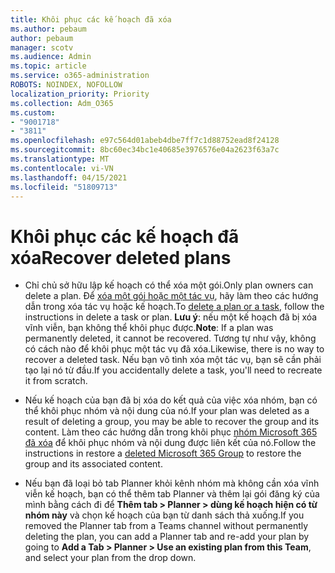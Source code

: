 ```yaml
---
title: Khôi phục các kế hoạch đã xóa
ms.author: pebaum
author: pebaum
manager: scotv
ms.audience: Admin
ms.topic: article
ms.service: o365-administration
ROBOTS: NOINDEX, NOFOLLOW
localization_priority: Priority
ms.collection: Adm_O365
ms.custom:
- "9001718"
- "3811"
ms.openlocfilehash: e97c564d01abeb4dbe7ff7c1d88752ead8f24128
ms.sourcegitcommit: 8bc60ec34bc1e40685e3976576e04a2623f63a7c
ms.translationtype: MT
ms.contentlocale: vi-VN
ms.lasthandoff: 04/15/2021
ms.locfileid: "51809713"
---
```

# <a name="recover-deleted-plans"></a><span data-ttu-id="5974c-102">Khôi phục các kế hoạch đã xóa</span><span class="sxs-lookup"><span data-stu-id="5974c-102">Recover deleted plans</span></span>

- <span data-ttu-id="5974c-103">Chỉ chủ sở hữu lập kế hoạch có thể xóa một gói.</span><span class="sxs-lookup"><span data-stu-id="5974c-103">Only plan owners can delete a plan.</span></span> <span data-ttu-id="5974c-104">Để [xóa một gói hoặc một tác vụ](https://support.microsoft.com/office/39e10e78-13f0-446d-94cd-9e562648497a.), hãy làm theo các hướng dẫn trong xóa tác vụ hoặc kế hoạch.</span><span class="sxs-lookup"><span data-stu-id="5974c-104">To [delete a plan or a task](https://support.microsoft.com/office/39e10e78-13f0-446d-94cd-9e562648497a.), follow the instructions in delete a task or plan.</span></span>  <span data-ttu-id="5974c-105">**Lưu ý**: nếu một kế hoạch đã bị xóa vĩnh viễn, bạn không thể khôi phục được.</span><span class="sxs-lookup"><span data-stu-id="5974c-105">**Note**: If a plan was permanently deleted, it cannot be recovered.</span></span> <span data-ttu-id="5974c-106">Tương tự như vậy, không có cách nào để khôi phục một tác vụ đã xóa.</span><span class="sxs-lookup"><span data-stu-id="5974c-106">Likewise, there is no way to recover a deleted task.</span></span> <span data-ttu-id="5974c-107">Nếu bạn vô tình xóa một tác vụ, bạn sẽ cần phải tạo lại nó từ đầu.</span><span class="sxs-lookup"><span data-stu-id="5974c-107">If you accidentally delete a task, you'll need to recreate it from scratch.</span></span>

- <span data-ttu-id="5974c-108">Nếu kế hoạch của bạn đã bị xóa do kết quả của việc xóa nhóm, bạn có thể khôi phục nhóm và nội dung của nó.</span><span class="sxs-lookup"><span data-stu-id="5974c-108">If your plan was deleted as a result of deleting a group, you may be able to recover the group and its content.</span></span> <span data-ttu-id="5974c-109">Làm theo các hướng dẫn trong khôi phục [nhóm Microsoft 365 đã xóa](https://docs.microsoft.com/microsoft-365/admin/create-groups/restore-deleted-group?view=o365-worldwide) để khôi phục nhóm và nội dung được liên kết của nó.</span><span class="sxs-lookup"><span data-stu-id="5974c-109">Follow the instructions in restore a [deleted Microsoft 365 Group](https://docs.microsoft.com/microsoft-365/admin/create-groups/restore-deleted-group?view=o365-worldwide) to restore the group and its associated content.</span></span>

- <span data-ttu-id="5974c-110">Nếu bạn đã loại bỏ tab Planner khỏi kênh nhóm mà không cần xóa vĩnh viễn kế hoạch, bạn có thể thêm tab Planner và thêm lại gói đăng ký của mình bằng cách đi để **Thêm tab > Planner > dùng kế hoạch hiện có từ nhóm này** và chọn kế hoạch của bạn từ danh sách thả xuống.</span><span class="sxs-lookup"><span data-stu-id="5974c-110">If you removed the Planner tab from a Teams channel without permanently deleting the plan, you can add a Planner tab and re-add your plan by going to **Add a Tab > Planner > Use an existing plan from this Team**, and select your plan from the drop down.</span></span>
